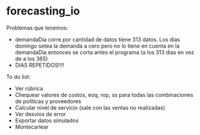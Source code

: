 # forecasting_io



Problemas que tenemos:
* demandaDia corre por cantidad de datos tiene 313 datos. Los dias domingo setea la demanda a cero pero no lo tiene en cuenta en la demandaDia entonces se corta antes el programa (a los 313 dias en vez de a los 365)
 * DIAS REPETIDOS!!!!

To do list:
* Ver rúbrica
* Chequear valores de costos, eoq, rop, ss para todas las combinaciones de políticas y proveedores
* Calcular nivel de servicio (sale con las ventas no realizadas)
* Ver desvíos de error
* Exportar datos simulados
* Montecarlear

